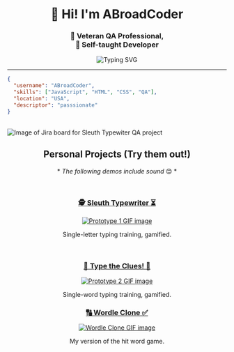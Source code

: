 <h1 align="center">👋 Hi! I'm ABroadCoder</h1>
<h3 align="center">📝 Veteran QA Professional,<br>🚀 Self-taught Developer</h3>

<p align="center">
  <img src="https://readme-typing-svg.herokuapp.com?font=Fira+Code&size=18&pause=1000&color=36BCF7&center=true&vCenter=true&width=435&lines=Thanks+for+stopping+by!;Building+smart+%26+fun+applications...;...and+learning+every+day!" alt="Typing SVG" />
</p>

---

```json
{
  "username": "ABroadCoder",
  "skills": ["JavaScript", "HTML", "CSS", "QA"],
  "location": "USA",
  "descriptor": "passsionate"
}
```

<br>

<img src="https://github.com/user-attachments/assets/b5908e3e-2888-484d-aede-b99a7a650baf" alt="Image of Jira board for Sleuth Typewiter QA project">

<h2 align="center">Personal Projects (Try them out!)</h2>

<p align="center">* <em>The following demos include sound</em> 😊 *</p>

<br>

<h3 align="center">
<a href="https://abroadcoder.github.io/typingGame-prototype1/">🕵️ Sleuth Typewriter ⏳</a>
</h3>

<p align="center">
  <a href="https://abroadcoder.github.io/typingGame-prototype1/">
  <img src="https://github.com/user-attachments/assets/339f8a74-2bd7-4900-857a-e4a84240f8d8" alt="Prototype 1 GIF image" />
  </a>
</p>

<p align="center">Single-letter typing training, gamified.</p>

<br>

<h3 align="center">
<a href="https://abroadcoder.github.io/typingGame-prototype2/">🔎 Type the Clues! 🔦</a>
</h3>

<p align="center">
  <a href="https://abroadcoder.github.io/typingGame-prototype2/">
  <img src="https://github.com/user-attachments/assets/6efaee20-443e-4107-8699-545907b8cff0" alt="Prototype 2 GIF image" />
  </a>
</p>

<p align="center">Single-word typing training, gamified.</p>

<h3 align="center">
<a href="https://abroadcoder.github.io/wordle-clone/">🔠 Wordle Clone ✅</a>
</h3>

<p align="center">
  <a href="https://abroadcoder.github.io/wordle-clone/">
  <img src="https://github.com/user-attachments/assets/abd4958c-2150-4cde-9afc-bb230d9ba49f" alt="Wordle Clone GIF image" />
  </a>
</p>

<p align="center">My version of the hit word game.</p>

